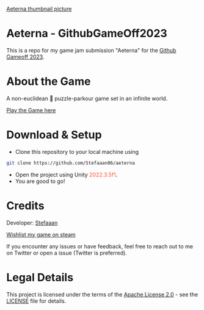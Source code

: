 [Aeterna thumbnail picture](https://i.imgur.com/Qb5yDQE.png "Aeterna thumbnail picture")
# Aeterna - GithubGameOff2023

This is a repo for my game jam submission "Aeterna" for the [Github Gameoff 2023](https://itch.io/jam/game-off-2023).

# About the Game
A non-euclidean 🧩 puzzle-parkour game set in an infinite world.

[Play the Game here](https://stefaaan06.itch.io/aeterna)

# Download & Setup
- Clone this repository to your local machine using 
 ``` bash
git clone https://github.com/Stefaaan06/aeterna
```
- Open the project using Unity <span style="color:#ff5733;">2022.3.5f1</span>.
- You are good to go!

# Credits

Developer: [Stefaaan](https://twitter.com/Stefaaan06)  
  
[Wishlist my game on steam](https://store.steampowered.com/news/app/2547010/view/3676680576869832935)
    
If you encounter any issues or have feedback, feel free to reach out to me on Twitter or open a issue (Twitter is preferred).

# Legal Details

This project is licensed under the terms of the [Apache License 2.0](https://opensource.org/licenses/Apache-2.0) - see the [LICENSE](LICENSE) file for details.
